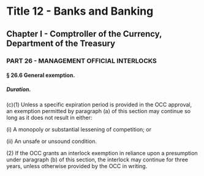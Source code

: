 
# Title 12 - Banks and Banking
## Chapter I - Comptroller of the Currency, Department of the Treasury
### PART 26 - MANAGEMENT OFFICIAL INTERLOCKS
#### § 26.6 General exemption.
##### Duration.

(c)(1) Unless a specific expiration period is provided in the OCC approval, an exemption permitted by paragraph (a) of this section may continue so long as it does not result in either:

(i) A monopoly or substantial lessening of competition; or

(ii) An unsafe or unsound condition.

(2) If the OCC grants an interlock exemption in reliance upon a presumption under paragraph (b) of this section, the interlock may continue for three years, unless otherwise provided by the OCC in writing.
